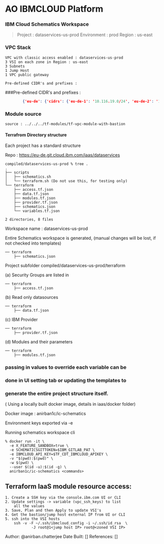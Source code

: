 

# AO IBMCLOUD Platform 
### IBM Cloud Schematics Workspace

> Project :  dataservices-us-prod
> Environment :   prod
> Region : us-east


### VPC Stack
    
    VPC with classic access enabled : dataservices-us-prod   
    3 VSI on each zone in Region : us-east    
    3 Subnets     
    1 Jump Host
    1 VPC public gateway
    
    Pre-defined CIDR's and prefixes :
       
         

###Pre-defined CIDR's and prefixes : 

```json
        {'eu-de': {'cidrs': {'eu-de-1': '10.116.19.0/24', 'eu-de-2': '10.116.20.0/24', 'eu-de-3': '10.116.21.0/24'}}, 'jp-tok': {'cidrs': {'jp-tok-1': '10.116.22.0/24', 'jp-tok-2': '10.116.23.0/24', 'jp-tok-3': '10.116.24.0/24'}}, 'us-east': {'cidrs': {'us-east-1': '10.116.24.0/24', 'us-east-2': '10.116.25.0/24', 'us-east-3': '10.116.26.0/24'}}}
```



### Module source
    source : ../../../tf-modules/tf-vpc-module-with-bastion
     

#### Terrafrom Directory structure 

Each project has a standard structure

Repo : https://eu-de.git.cloud.ibm.com/iaas/dataservices 

```commandline
compiled/dataservices-us-prod % tree .
.
├── scripts
│   ├── schematics.sh
│   └── terraform.sh (Do not use this, for testing only)
└── terraform
    ├── access.tf.json
    ├── data.tf.json
    ├── modules.tf.json
    ├── provider.tf.json
    ├── schematics.json
    └── variables.tf.json

2 directories, 8 files
```

Workspace name : dataservices-us-prod

Entire Schematics workspace is generated, 
(manual changes will be lost, if not checked into templates) 

```commandline
── terraform
    ├── schematics.json
```

Project subfolder compiled/dataservices-us-prod/terraform

(a) Security Groups are listed in

```commandline
── terraform
    ├── access.tf.json
```

(b) Read only datasources

```commandline
── terraform
    ├── data.tf.json
```
(c) IBM Provider

```commandline
── terraform
    ├── provider.tf.json
``` 

(d) Modules and their parameters 

```commandline
── terraform
    ├── modules.tf.json
```

### passing in values to override each variable can be
### done in UI setting tab or updating the templates to
### generate the entire project structure itself. 

( Using a locally built docker image, details in iaas/docker folder)

Docker image : anirban1c/ic-schematics

Environment keys exported via -e

Running schematics workspace cli
```commandline
% docker run -it \
  -e X_FEATURE_SANDBOX=true \
  -e SCHEMATICSGITTOKEN=$IBM_GITLAB_PAT \
  -e IBMCLOUD_API_KEY=$TF_CDT_IBMCLOUD_APIKEY \
  -v "$(pwd):$(pwd)" \
  -w $(pwd) \
  --user $(id -u):$(id -g) \
  anirban1c/ic-schematics <commands>

```

## Terraform IaaS module resource access:
    1. Create a SSH key via the console.ibm.com UI or CLI
    2. Update settings -> variable (vpc_ssh_keys) to list 
        all the values
    3. Save, Plan and then Apply to update VSI's
    4. Get the bastion/jump host external IP from UI or CLI
    5. ssh into the VSI hosts 
        ssh -v -F ~/.ssh/ibmcloud_config -i ~/.ssh/id_rsa  \
                -J root@1<jump host IP> root@<zoned VSI IP>
 
 
 Author: @anirban.chatterjee
 Date Built: []
 References: []